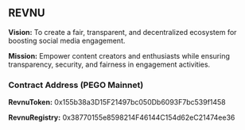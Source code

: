 ## REVNU

**Vision:**
To create a fair, transparent, and decentralized ecosystem for boosting social media engagement.

**Mission:**
Empower content creators and enthusiasts while ensuring transparency, security, and fairness in engagement activities.

### Contract Address (PEGO Mainnet)
**RevnuToken:** 0x155b38a3D15F21497bc050Db6093F7bc539f1458

**RevnuRegistry:** 0x38770155e8598214F46144C154d62eC21474ee36
